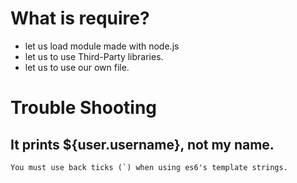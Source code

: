 # What is require?  

- let us load module made with node.js  
- let us to use Third-Party libraries.  
- let us to use our own file.  

# Trouble Shooting  
	
## It prints ${user.username}, not my name.  
	You must use back ticks (`) when using es6's template strings.

